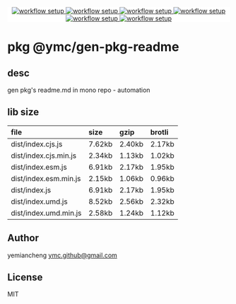 <p align="center" style="background:white;">
<!-- github workflow stat:s -->
<!-- one line and center  -->
  <a href="https://github.com/YMC-GitHub">
    <img alt="workflow setup" src="https://img.shields.io/static/v1?label=pkg&message=done&color=ff69b4&style=flat-square" />
  </a>
  <a href="https://github.com/YMC-GitHub">
    <img alt="workflow setup" src="https://img.shields.io/static/v1?label=cod&message=done&color=ff69b4&style=flat-square" />
  </a>
    <a href="https://github.com/YMC-GitHub">
    <img alt="workflow setup" src="https://img.shields.io/static/v1?label=dep&message=done&color=ff69b4&style=flat-square" />
  </a>
  <a href="https://github.com/YMC-GitHub">
    <img alt="workflow setup" src="https://img.shields.io/static/v1?label=lin&message=done&color=ff69b4&style=flat-square" />
  </a>
    <a href="https://github.com/YMC-GitHub">
    <img alt="workflow setup" src="https://img.shields.io/static/v1?label=tes&message=fail&color=ff69b4&style=flat-square" />
  </a>
      <a href="https://github.com/YMC-GitHub">
    <img alt="workflow setup" src="https://img.shields.io/static/v1?label=pro&message=done&color=ff69b4&style=flat-square" />
  </a>


  <!-- https://img.shields.io/badge/<LABEL>-<MESSAGE>-<COLOR> -->
  <!-- https://img.shields.io/static/v1?label=<LABEL>&message=<MESSAGE>&color=<COLOR> -->
<!-- github workflow stat:e -->
</p>

# pkg @ymc/gen-pkg-readme

## desc
gen pkg's readme.md in mono repo - automation

## lib size  
file | size | gzip | brotli
:---- | :---- | :---- | :----
dist/index.cjs.js | 7.62kb | 2.40kb | 2.17kb
dist/index.cjs.min.js | 2.34kb | 1.13kb | 1.02kb
dist/index.esm.js | 6.91kb | 2.17kb | 1.95kb
dist/index.esm.min.js | 2.15kb | 1.06kb | 0.96kb
dist/index.js | 6.91kb | 2.17kb | 1.95kb
dist/index.umd.js | 8.52kb | 2.56kb | 2.32kb
dist/index.umd.min.js | 2.58kb | 1.24kb | 1.12kb

## Author
yemiancheng <ymc.github@gmail.com>

## License
MIT